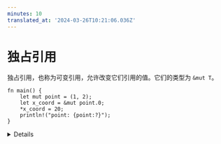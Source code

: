 ```yaml
---
minutes: 10
translated_at: '2024-03-26T10:21:06.036Z'
---
```


# 独占引用

独占引用，也称为可变引用，允许改变它们引用的值。它们的类型为 `&mut T`。

<!-- mdbook-xgettext: skip -->

```rust,editable
fn main() {
    let mut point = (1, 2);
    let x_coord = &mut point.0;
    *x_coord = 20;
    println!("point: {point:?}");
}
```

<details>

关键点：

- “独占”意味着只有这个引用可以用来访问值。没有其他引用（共享或独占）可以同时存在，且在独占引用存在期间，被引用的值不能被访问。尝试创建一个 `&point.0` 或在 `x_coord` 存活时改变 `point.0`。

- 一定要注意 `let mut x_coord: &i32` 与 `let x_coord: &mut i32` 之间的区别。前者表示一个可以绑定到不同值的共享引用，而后者表示对可变值的独占引用。

</details>
